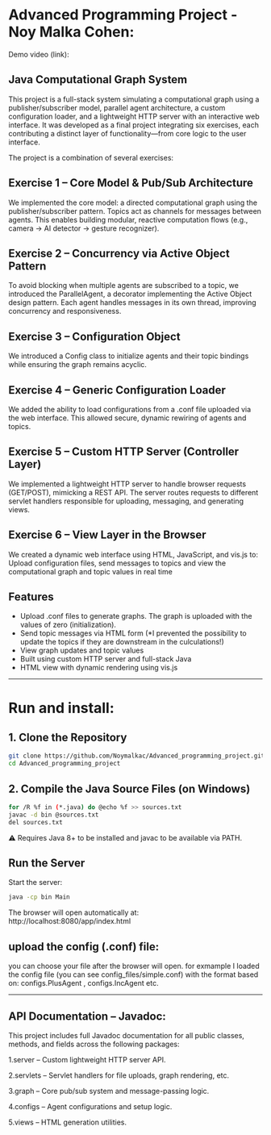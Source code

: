 # Advanced Programming Project - Noy Malka Cohen: #

Demo video (link): 


## Java Computational Graph System
This project is a full-stack system simulating a computational graph using a publisher/subscriber model, parallel agent architecture, a custom configuration loader, and a lightweight HTTP server with an interactive web interface. It was developed as a final project integrating six exercises, each contributing a distinct layer of functionality—from core logic to the user interface.

The project is a combination of several exercises:

## Exercise 1 – Core Model & Pub/Sub Architecture
We implemented the core model: a directed computational graph using the publisher/subscriber pattern. Topics act as channels for messages between agents. This enables building modular, reactive computation flows (e.g., camera → AI detector → gesture recognizer).

## Exercise 2 – Concurrency via Active Object Pattern
To avoid blocking when multiple agents are subscribed to a topic, we introduced the ParallelAgent, a decorator implementing the Active Object design pattern. Each agent handles messages in its own thread, improving concurrency and responsiveness.

## Exercise 3 – Configuration Object
We introduced a Config class to initialize agents and their topic bindings while ensuring the graph remains acyclic.

## Exercise 4 – Generic Configuration Loader
We added the ability to load configurations from a .conf file uploaded via the web interface. This allowed secure, dynamic rewiring of agents and topics.

## Exercise 5 – Custom HTTP Server (Controller Layer)
We implemented a lightweight HTTP server to handle browser requests (GET/POST), mimicking a REST API. The server routes requests to different servlet handlers responsible for uploading, messaging, and generating views.

## Exercise 6 – View Layer in the Browser
We created a dynamic web interface using HTML, JavaScript, and vis.js to:
Upload configuration files, send messages to topics and view the computational graph and topic values in real time



## Features
- Upload .conf files to generate graphs. The graph is uploaded with the values of zero (initialization).
- Send topic messages via HTML form (*I prevented the possibility to update the topics if they are downstream in the culculations!)
- View graph updates and topic values
- Built using custom HTTP server and full-stack Java
- HTML view with dynamic rendering using vis.js

---

# Run and install:

## 1. Clone the Repository
```bash
git clone https://github.com/Noymalkac/Advanced_programming_project.git
cd Advanced_programming_project
```

## 2. Compile the Java Source Files (on Windows)

```bash
for /R %f in (*.java) do @echo %f >> sources.txt
javac -d bin @sources.txt
del sources.txt
```
⚠️ Requires Java 8+ to be installed and javac to be available via PATH.

## Run the Server
Start the server:

```bash
java -cp bin Main
```

The browser will open automatically at: http://localhost:8080/app/index.html

## upload the config (.conf) file:
you can choose your file after the browser will open.
for exmample I loaded the config file (you can see config_files/simple.conf) with the format based on:
configs.PlusAgent , configs.IncAgent etc.

---
## API Documentation – Javadoc:
This project includes full Javadoc documentation for all public classes, methods, and fields across the following packages:

1.server – Custom lightweight HTTP server API.

2.servlets – Servlet handlers for file uploads, graph rendering, etc.

3.graph – Core pub/sub system and message-passing logic.

4.configs – Agent configurations and setup logic.

5.views – HTML generation utilities.
